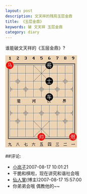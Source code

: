 ```yaml
---
layout: post
description: 文天祥的残局玉层金鼎
title: 《玉层金鼎》
keywords: 破 文天祥 玉层金鼎
category: diary
---
```

谁能破文天祥的《玉层金鼎》?

![](/source/yucengjinding.JPG)


##评论:  
- [小岚子](http://user.qzone.qq.com/347123766)<time>2007-08-17 10:01:21</time> 
- 干脆和棋啦，现在讲究和谐社会哦 
- [仙人掌](http://user.qzone.qq.com/403169989)(博主)<time>2007-08-17 15:57:00</time> 
- 你弟弟会哦 偶教他的~~ 
